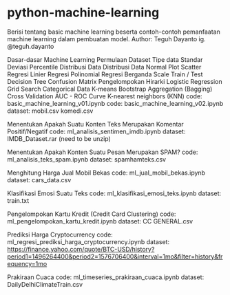 # python-machine-learning

Berisi tentang basic machine learning beserta contoh-contoh pemanfaatan machine learning dalam pembuatan model.
Author: Teguh Dayanto
        ig. @teguh.dayanto

Dasar-dasar Machine Learning
    Permulaan
    Dataset
    Tipe data
    Standar Deviasi
    Percentile
    Distribusi Data
    Distribusi Data Normal
    Plot Scatter
    Regresi Linier
    Regresi Polinomial
    Regresi Berganda
    Scale
    Train / Test
    Decision Tree
    Confusion Matrix
    Pengelompokan Hirarki
    Logistic Regression
    Grid Search
    Categorical Data
    K-means
    Bootstrap Aggregation (Bagging)
    Cross Validation
    AUC - ROC Curve
    K-nearest neighbors (KNN)
code: basic_machine_learning_v01.ipynb
code: basic_machine_learning_v02.ipynb
dataset: mobil.csv
         komedi.csv

Menentukan Apakah Suatu Konten Teks Merupakan Komentar Positif/Negatif
code: ml_analisis_sentimen_imdb.ipynb
dataset: IMDB_Dataset.rar (need to be unzip)

Menentukan Apakah Konten Suatu Pesan Merupakan SPAM?
code: ml_analisis_teks_spam.ipynb
dataset: spamhamteks.csv

Menghitung Harga Jual Mobil Bekas
code: ml_jual_mobil_bekas.ipynb
dataset: cars_data.csv

Klasifikasi Emosi Suatu Teks
code: ml_klasifikasi_emosi_teks.ipynb
dataset: train.txt

Pengelompokan Kartu Kredit (Credit Card Clustering)
code: ml_pengelompokan_kartu_kredit.ipynb
dataset: CC GENERAL.csv

Prediksi Harga Cryptocurrency
code: ml_regresi_prediksi_harga_cryptocurrency.ipynb
dataset: https://finance.yahoo.com/quote/BTC-USD/history?period1=1496264400&period2=1576706400&interval=1mo&filter=history&frequency=1mo

Prakiraan Cuaca
code: ml_timeseries_prakiraan_cuaca.ipynb
dataset: DailyDelhiClimateTrain.csv
